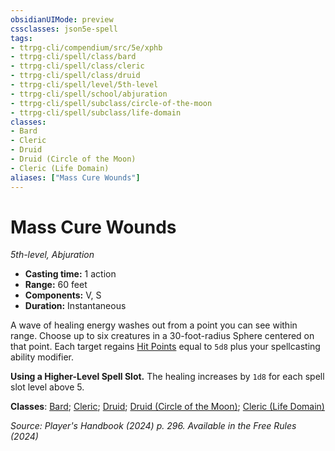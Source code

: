 ```yaml
---
obsidianUIMode: preview
cssclasses: json5e-spell
tags:
- ttrpg-cli/compendium/src/5e/xphb
- ttrpg-cli/spell/class/bard
- ttrpg-cli/spell/class/cleric
- ttrpg-cli/spell/class/druid
- ttrpg-cli/spell/level/5th-level
- ttrpg-cli/spell/school/abjuration
- ttrpg-cli/spell/subclass/circle-of-the-moon
- ttrpg-cli/spell/subclass/life-domain
classes:
- Bard
- Cleric
- Druid
- Druid (Circle of the Moon)
- Cleric (Life Domain)
aliases: ["Mass Cure Wounds"]
---
```

# Mass Cure Wounds
*5th-level, Abjuration*  


- **Casting time:** 1 action
- **Range:** 60 feet
- **Components:** V, S
- **Duration:** Instantaneous

A wave of healing energy washes out from a point you can see within range. Choose up to six creatures in a 30-foot-radius Sphere centered on that point. Each target regains [Hit Points](3-Mechanics/CLI/rules/variant-rules/hit-points-xphb.md) equal to `5d8` plus your spellcasting ability modifier.

**Using a Higher-Level Spell Slot.** The healing increases by `1d8` for each spell slot level above 5.

**Classes**: [Bard](list-spells-classes-bard); [Cleric](list-spells-classes-cleric); [Druid](list-spells-classes-druid); [Druid (Circle of the Moon)](list-spells-classes-druid-xphb-circle-of-the-moon-xphb); [Cleric (Life Domain)](list-spells-classes-cleric-xphb-life-domain-xphb)

*Source: Player's Handbook (2024) p. 296. Available in the Free Rules (2024)*